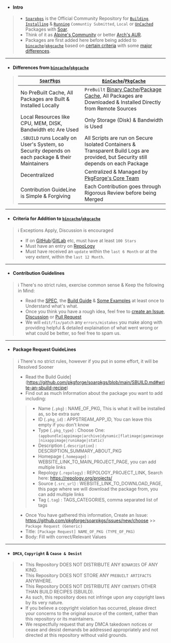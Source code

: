 - #### Intro
> - [`Soarpkgs`](https://github.com/pkgforge/soarpkgs) is the Official Community Repository for [`Building`](https://github.com/pkgforge/soarpkgs/blob/main/SBUILD.md#write-an-sbuild-recipe), [`Installing`](https://github.com/pkgforge/soarpkgs/blob/main/SBUILD.md#buildinstallrun-an-sbuild-recipe) & [`Running`](https://github.com/pkgforge/soarpkgs/blob/main/SBUILD.md#buildinstallrun-an-sbuild-recipe) `Communtiy Submitted`, `Local` or [`UnCached`](https://github.com/pkgforge/pkgcache) Packages with [Soar](https://github.com/pkgforge/soar).
> - Think of it as [Alpine's Community](https://wiki.alpinelinux.org/wiki/Repositories) or better [Arch's AUR](https://wiki.archlinux.org/title/Arch_User_Repository).
> - Packages are first added here before being added to [`bincache`](https://github.com/Azathothas/Toolpacks)/[`pkgcache`](https://github.com/pkgforge/pkgcache) based on [certain criteria](https://github.com/pkgforge/soarpkgs/blob/main/Docs/README.md#criteria-for-addition-to-bincachepkgcache) with some [major differences](https://github.com/pkgforge/soarpkgs/blob/main/Docs/README.md#differences-from-bincachepkgcache).
>
---

- #### Differences from [`bincache`](https://github.com/Azathothas/Toolpacks)/[`pkgcache`](https://github.com/pkgforge/pkgcache)
> | [`SoarPkgs`](https://github.com/pkgforge/soarpkgs) | [`BinCache`](https://github.com/Azathothas/Toolpacks)/[`PkgCache`](https://github.com/pkgforge/pkgcache) |
> |----------|----------|
> | No PreBuilt Cache, All Packages are Built & Installed Locally | `PreBuilt` [Binary Cache](https://huggingface.co/datasets/pkgforge/bincache)/[Package Cache](https://huggingface.co/datasets/pkgforge/pkgcache), All Packages are Downloaded & Installed Directly from Remote Sources
> | Local Resources like CPU, MEM, DISK, Bandwidth etc Are Used | Only Storage (Disk) & Bandwidth is Used |
> | `.SBUILD` runs Locally on User's System, so Security depends on each package & their Maintainers | All Scripts are run on Secure Isolated Containers & Transparent Build Logs are provided, but Security still depends on each Package |
> | Decentralized | Centralized & Managed by [PkgForge's Core Team](https://github.com/orgs/pkgforge/people) |
> | Contribution GuideLine is Simple & Forgiving | Each Contribution goes through Rigorous Review before being Merged |
---

- #### Criteria for Addition to [`bincache`](https://github.com/Azathothas/Toolpacks)/[`pkgcache`](https://github.com/pkgforge/pkgcache)
> ℹ️ Exceptions Apply, Discussion is encouraged
> - If on [GitHub](https://github.com/)/[GitLab](https://gitlab.com) etc, must have at least `100 Stars`
> - Must have an entry on [RepoLogy](https://repology.org/projects/)
> - Must have received an `update` within the `last 6 Month` or at the very extent, within the `last 12 Month`.
---

- #### Contribution Guidelines
> ℹ️ There's no strict rules, exercise common sense & Keep the following in Mind:
> - Read the [SPEC](https://github.com/pkgforge/soarpkgs/blob/main/SBUILD_SPEC.md), the [Build Guide](https://github.com/pkgforge/soarpkgs/blob/main/SBUILD.md) & [Some Examples](https://github.com/pkgforge/soarpkgs/tree/main/packages/86box) at least once to Understand what's what.
> - Once you think you have a rough idea, feel free to [create an Issue](https://github.com/pkgforge/soarpkgs/issues/new/choose), [Discussion](https://github.com/pkgforge/soarpkgs/discussions/new/choose) or [Pull Request](https://github.com/pkgforge/soarpkgs/compare)
> - We will `edit/fix/patch` any `errors/mistakes` you make along with providing helpful & detailed explaination of what went wrong or what could be better, so feel free to spam us.
---

- #### Package Request GuideLines
> ℹ️ There's no strict rules, however if you put in some effort, it will be Resolved Sooner
> - Read the Build Guide](https://github.com/pkgforge/soarpkgs/blob/main/SBUILD.md#write-an-sbuild-recipe)
> - Find out as much Information about the package you want to add including:
> > - Name (`.pkg`) : NAME_OF_PKG, This is what it will be installed as, so be extra sure
> > - ID (`.pkg_id`) : APPSTREAM_APP_ID, You can leave this empty if you don't know
> > - Type (`.pkg_type`) : Choose One: `(appbundle|appimage|archive|dynamic|flatimage|gameimage|nixappimage|runimage|static)`
> > - Description (`.description`) : DESCRIPTION_SUMMARY_ABOUT_PKG
> > - Homepage (`.homepage`) : WEBSITE_LINK_TO_MAIN_PROJECT_PAGE, you can add multiple links
> > - Repology (`.repology`) : REPOLOGY_PROJECT_LINK, Search here: https://repology.org/projects/
> > - Source (`.src_url`) : WEBSITE_LINK_TO_DOWNLOAD_PAGE, this page where we will download the package from, you can add multiple links
> > - Tag (`.tag`) : TAGS_CATEGORIES, comma separated list of tags
> - Once You have gathered this information, Create an Issue: https://github.com/pkgforge/soarpkgs/issues/new/choose >> `Package Request (Generic)`
> - Title: `[Package Request] NAME_OF_PKG (TYPE_OF_PKG)`
> - Body: Fill with correct/Relevant Values
---

- #### `DMCA`, `Copyright` & `Cease & Desist`
> - This Repository DOES NOT DISTRIBUTE ANY `BINARIES` OF ANY KIND.
> - This Repository DOES NOT STORE ANY `PREBUILT ARTIFACTS` ANYWHERE.
> - This Repository DOES NOT DISTRIBUTE ANY `CONTENTS` OTHER THAN BUILD RECIPES (SBUILD).
> - As such, this repository does not infringe upon any copyright laws by its very nature.
> - If you believe a copyright violation has occurred, please direct your concerns to the original source of the content, rather than this repository or its maintainers.
> - We respectfully request that any DMCA takedown notices or cease and desist demands be addressed appropriately and not directed at this repository without valid grounds.
 
